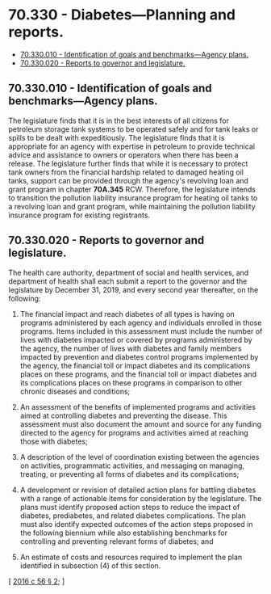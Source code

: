 # 70.330 - Diabetes—Planning and reports.
* [70.330.010 - Identification of goals and benchmarks—Agency plans.](#70330010---identification-of-goals-and-benchmarksagency-plans)
* [70.330.020 - Reports to governor and legislature.](#70330020---reports-to-governor-and-legislature)
## **70.330.010 - Identification of goals and benchmarks—Agency plans.**
The legislature finds that it is in the best interests of all citizens for petroleum storage tank systems to be operated safely and for tank leaks or spills to be dealt with expeditiously. The legislature finds that it is appropriate for an agency with expertise in petroleum to provide technical advice and assistance to owners or operators when there has been a release. The legislature further finds that while it is necessary to protect tank owners from the financial hardship related to damaged heating oil tanks, support can be provided through the agency's revolving loan and grant program in chapter **70A.345** RCW. Therefore, the legislature intends to transition the pollution liability insurance program for heating oil tanks to a revolving loan and grant program, while maintaining the pollution liability insurance program for existing registrants.

## 70.330.020 - Reports to governor and legislature.
The health care authority, department of social and health services, and department of health shall each submit a report to the governor and the legislature by December 31, 2019, and every second year thereafter, on the following:

1. The financial impact and reach diabetes of all types is having on programs administered by each agency and individuals enrolled in those programs. Items included in this assessment must include the number of lives with diabetes impacted or covered by programs administered by the agency, the number of lives with diabetes and family members impacted by prevention and diabetes control programs implemented by the agency, the financial toll or impact diabetes and its complications places on these programs, and the financial toll or impact diabetes and its complications places on these programs in comparison to other chronic diseases and conditions;

2. An assessment of the benefits of implemented programs and activities aimed at controlling diabetes and preventing the disease. This assessment must also document the amount and source for any funding directed to the agency for programs and activities aimed at reaching those with diabetes;

3. A description of the level of coordination existing between the agencies on activities, programmatic activities, and messaging on managing, treating, or preventing all forms of diabetes and its complications;

4. A development or revision of detailed action plans for battling diabetes with a range of actionable items for consideration by the legislature. The plans must identify proposed action steps to reduce the impact of diabetes, prediabetes, and related diabetes complications. The plan must also identify expected outcomes of the action steps proposed in the following biennium while also establishing benchmarks for controlling and preventing relevant forms of diabetes; and

5. An estimate of costs and resources required to implement the plan identified in subsection (4) of this section.

\[ [2016 c 56 § 2](http://lawfilesext.leg.wa.gov/biennium/2015-16/Pdf/Bills/Session%20Laws/Senate/5689.SL.pdf?cite=2016%20c%2056%20§%202); \]


